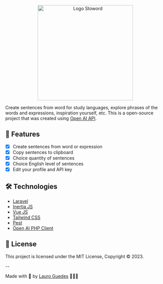 <p align="center">
    <img alt="Logo Stoword" width="300" src="https://user-images.githubusercontent.com/3677780/232802102-f19f050c-7cf5-43a2-88ec-97c396fec7a1.png">
</p>

Create sentences from word for study languages, explore phrases of the words and expressions, inspiration yourself, etc. This is a open-source project that was created using [Open AI API](https://platform.openai.com/docs/api-reference).

## 🚀 Features

- [x] Create sentences from word or expression
- [x] Copy sentences to clipboard
- [x] Choice quantity of sentences
- [x] Choice English level of sentences
- [x] Edit your profile and API key

## 🛠️ Technologies

- [Laravel](https://laravel.com/)
- [Inertia JS](https://inertiajs.com/)
- [Vue JS](https://vuejs.org/)
- [Tailwind CSS](https://tailwindcss.com/)
- [Pest](https://pestphp.com/)
- [Open AI PHP Client](https://github.com/openai-php/client)

## 📝 License

This project is licensed under the MIT License, Copyright © 2023.

--

Made with 💙 by [Lauro Guedes](https://leowgweb.com.br) 🧑🏼‍🚀
